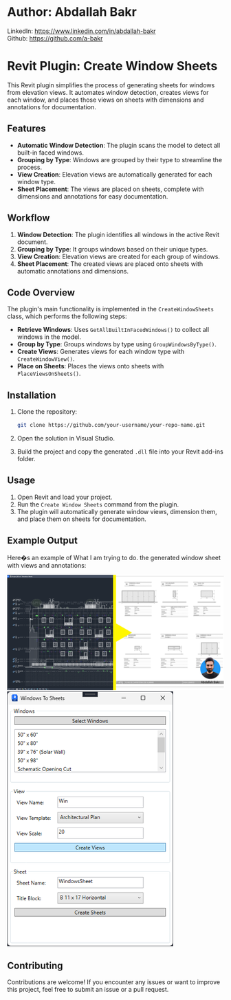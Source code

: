# Author: Abdallah Bakr

LinkedIn: https://www.linkedin.com/in/abdallah-bakr <br>
Github: https://github.com/a-bakr <br>

# Revit Plugin: Create Window Sheets

This Revit plugin simplifies the process of generating sheets for windows from elevation views. It automates window detection, creates views for each window, and places those views on sheets with dimensions and annotations for documentation.

## Features

- **Automatic Window Detection**: The plugin scans the model to detect all built-in faced windows.
- **Grouping by Type**: Windows are grouped by their type to streamline the process.
- **View Creation**: Elevation views are automatically generated for each window type.
- **Sheet Placement**: The views are placed on sheets, complete with dimensions and annotations for easy documentation.

## Workflow

1. **Window Detection**: The plugin identifies all windows in the active Revit document.
2. **Grouping by Type**: It groups windows based on their unique types.
3. **View Creation**: Elevation views are created for each group of windows.
4. **Sheet Placement**: The created views are placed onto sheets with automatic annotations and dimensions.

## Code Overview

The plugin's main functionality is implemented in the `CreateWindowSheets` class, which performs the following steps:

- **Retrieve Windows**: Uses `GetAllBuiltInFacedWindows()` to collect all windows in the model.
- **Group by Type**: Groups windows by type using `GroupWindowsByType()`.
- **Create Views**: Generates views for each window type with `CreateWindowView()`.
- **Place on Sheets**: Places the views onto sheets with `PlaceViewsOnSheets()`.

## Installation

1. Clone the repository:

   ```bash
   git clone https://github.com/your-username/your-repo-name.git
   ```

2. Open the solution in Visual Studio.

3. Build the project and copy the generated `.dll` file into your Revit add-ins folder.

## Usage

1. Open Revit and load your project.
2. Run the `Create Window Sheets` command from the plugin.
3. The plugin will automatically generate window views, dimension them, and place them on sheets for documentation.

## Example Output

Here�s an example of What I am trying to do. the generated window sheet with views and annotations:

![Window Sheets Example](./Resources/window_sheet_example.png)
![Window Sheets Example](./Resources/WindowsToSheetUI.png)

## Contributing

Contributions are welcome! If you encounter any issues or want to improve this project, feel free to submit an issue or a pull request.
